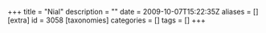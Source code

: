 +++
title = "Nial"
description = ""
date = 2009-10-07T15:22:35Z
aliases = []
[extra]
id = 3058
[taxonomies]
categories = []
tags = []
+++
